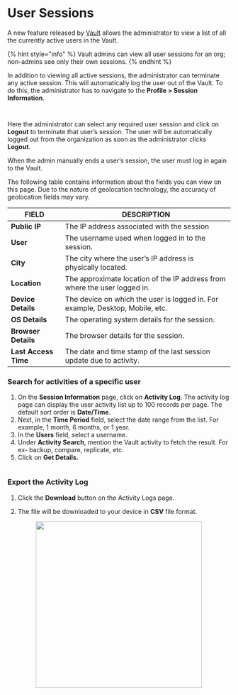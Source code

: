 # User Sessions

A new feature released by [Vault](https://www.autorabit.com/products/vault-data-backup-recovery/) allows the administrator to view a list of all the currently active users in the Vault.

{% hint style="info" %}
Vault admins can view all user sessions for an org; non-admins see only their own sessions.&#x20;
{% endhint %}

In addition to viewing all active sessions, the administrator can terminate any active session. This will automatically log the user out of the Vault. To do this, the administrator has to navigate to the **Profile > Session Information**.

<figure><img src="https://cdn.document360.io/8711f4e7-c040-4616-aac9-d947f87e4619/Images/Documentation/image-1656664029986.png" alt=""><figcaption></figcaption></figure>

<figure><img src="https://cdn.document360.io/8711f4e7-c040-4616-aac9-d947f87e4619/Images/Documentation/image-1656664156920.png" alt=""><figcaption></figcaption></figure>

Here the administrator can select any required user session and click on **Logout** to terminate that user’s session. The user will be automatically logged out from the organization as soon as the administrator clicks **Logout**.

When the admin manually ends a user’s session, the user must log in again to the Vault.&#x20;

The following table contains information about the fields you can view on this page. Due to the nature of geolocation technology, the accuracy of geolocation fields may vary.&#x20;

| FIELD                | DESCRIPTION                                                                    |
| -------------------- | ------------------------------------------------------------------------------ |
| **Public IP**        | The IP address associated with the session                                     |
| **User**             | The username used when logged in to the session.                               |
| **City**             | The city where the user’s IP address is physically located.                    |
| **Location**         | The approximate location of the IP address from where the user logged in.      |
| **Device Details**   | The device on which the user is logged in.  For example, Desktop, Mobile, etc. |
| **OS Details**       | The operating system details for the session.                                  |
| **Browser Details**  | The browser details for the session.                                           |
| **Last Access Time** | The date and time stamp of the last session update due to activity.            |

### Search for activities of a specific user <a href="#search-for-activities-of-a-specific-user" id="search-for-activities-of-a-specific-user"></a>

1. On the **Session Information** page, click on **Activity Log**. The activity log page can display the user activity list up to 100 records per page. The default sort order is **Date/Time**.
2. Next, in the **Time Period** field, select the date range from the list. For example, 1 month, 6 months, or 1 year.
3. In the **Users** field, select a username.
4. Under **Activity Search**, mention the Vault activity to fetch the result. For ex- backup, compare, replicate, etc.&#x20;
5. Click on **Get Details.**

<figure><img src="https://cdn.document360.io/8711f4e7-c040-4616-aac9-d947f87e4619/Images/Documentation/image-1656664224861.png" alt=""><figcaption></figcaption></figure>

### Export the Activity Log <a href="#export-the-activity-log" id="export-the-activity-log"></a>

1. Click the **Download** button on the Activity Logs page.
2.  The file will be downloaded to your device in **CSV** file format.

    <figure><img src="https://cdn.document360.io/8711f4e7-c040-4616-aac9-d947f87e4619/Images/Documentation/image-1656664266042.png" alt="" width="375"><figcaption></figcaption></figure>
